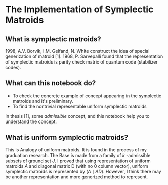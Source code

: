 # **The Implementation of Symplectic Matroids**

## What is symplectic matroids?
 1998, A.V. Borvik, I.M. Gelfand, N. White construct the idea of special generization of matroid [1]. 1968, P. Sarvepalli found that the representation of symplectic matroids is parity check matrix of quantum code (stabilizer codes).

## What can this notebook do?
- To check the concrete example of concept appearing in the symplectic matroids and it's preliminary.
- To find the nontrivial representable uniform symplectic matroids

In thesis [1], some *admissible* concept, and this notebook help you to understand the concept.

## What is uniform symplectic matroids?
This is Analogy of uniform matroids. It is found in the process of my graduation research. The Base is made from a family of $k$
-admissible subsets of ground set $J$. I proved that using representation of uniform matroids $A$ and diagonal matrix D (with no 0 column vector), uniform symplectic matroids is represented by $(A \mid AD)$. However, I think there may be another representation and more generized method to represent.
